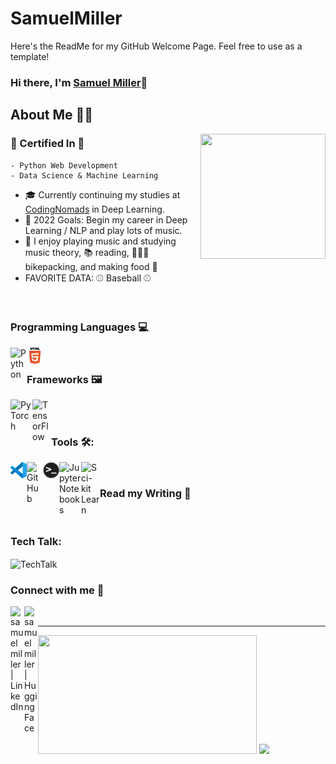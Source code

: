 # SamuelMiller
Here's the ReadMe for my GitHub Welcome Page. Feel free to use as a template!


### Hi there, I'm [Samuel Miller](https://www.linkedin.com/in/samuelmillerwriting/)👋


## About Me 👨‍🎓
<p><img align="right" src="https://i.pinimg.com/originals/e4/26/70/e426702edf874b181aced1e2fa5c6cde.gif" width="200" height="200" /></p>

### 📜 Certified In 📜 
    - Python Web Development
    - Data Science & Machine Learning


- 🎓 Currently continuing my studies at [CodingNomads](https://codingnomads.co/) in Deep Learning.
- 🥅 2022 Goals: Begin my career in Deep Learning / NLP and play lots of music.
- 🎹 I enjoy playing music and studying music theory, 📚 reading, 🚵🏽‍♂️ bikepacking, and making food 🥘
- FAVORITE DATA:  ⚾ Baseball ⚾

<br />

### Programming Languages 💻

<img align="left" alt="Python" width="26px" src="https://upload.wikimedia.org/wikipedia/commons/c/c3/Python-logo-notext.svg" />

<img align="left" alt="HTML5" width="26px" src="https://raw.githubusercontent.com/github/explore/80688e429a7d4ef2fca1e82350fe8e3517d3494d/topics/html/html.png" />

<br />

### Frameworks 🖼

<img align="left" alt="PyTorch" width="35px" src="https://upload.wikimedia.org/wikipedia/commons/1/10/PyTorch_logo_icon.svg" />
<img align="left" alt="TensorFlow" width="30px" src="https://upload.wikimedia.org/wikipedia/commons/2/2d/Tensorflow_logo.svg" />

<br />

<!-- <img align="left" alt="Kafka" width="40px" src="https://www.vectorlogo.zone/logos/mysql/mysql-ar21.png" />
<img align="left" alt="Kafka" width="40px" src="https://upload.wikimedia.org/wikipedia/commons/thumb/9/93/MongoDB_Logo.svg/2560px-MongoDB_Logo.svg.png" />
<img align="left" alt="Kafka" width="40px" src="https://download.logo.wine/logo/Apache_HBase/Apache_HBase-Logo.wine.png" /> -->
<br />

### Tools 🛠️:
<img align="left" alt="Visual Studio Code" width="26px" src="https://raw.githubusercontent.com/github/explore/80688e429a7d4ef2fca1e82350fe8e3517d3494d/topics/visual-studio-code/visual-studio-code.png" />
<img align="left" alt="GitHub" width="26px" src="https://upload.wikimedia.org/wikipedia/commons/9/91/Octicons-mark-github.svg" />
<img align="left" alt="Terminal" width="26px" src="https://raw.githubusercontent.com/github/explore/80688e429a7d4ef2fca1e82350fe8e3517d3494d/topics/terminal/terminal.png" />
<img align="left" alt="Jupyter Notebooks" width="35px" src="https://miro.medium.com/max/518/1*FogMIj4gYwp3fTHLZuwavQ.png" />
<img align="left" alt="Sci-kit Learn" width="30px" src="https://img.favpng.com/13/13/20/scikit-learn-python-scikit-image-logo-brand-png-favpng-DiDpZ1ewwNabVHftX6ieU1Wx4.jpg" />

<br />

### Read my Writing 📰

<br />

### Tech Talk:

<img align="center" alt="TechTalk" width="26px" src="https://lnkd.in/e6ZDSZGC" />


<br />

### Connect with me 🔗

[<img align="left" alt="samuelmiller | LinkedIn" width="22px" src="(https://www.linkedin.com/in/samuelmillerwriting/" />][linkedin]
[<img align="left" alt="samuelmiller | HuggingFace" width="22px" src="https://huggingface.co/SamuelMiller" />][huggingface]

<br />

---

<p float="left">
  <img src="https://github-readme-stats.vercel.app/api/top-langs/?username=nassosanagn&layout=compact&theme=tokyonight" width="350" height="190"/> 
  <img src="https://github-readme-stats.vercel.app/api?username=nassosanagn&count_private=true&show_icons=true&theme=dark" width="480" />
</p>


[cn_article]: https://codingnomads.co/blog/how-to-learn-python-the-beginners-guide/
[linkedin]: https://www.linkedin.com/in/samuelmillerwriting/
[huggingface]: https://huggingface.co/SamuelMiller


